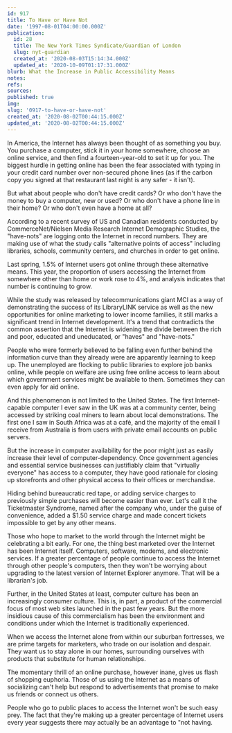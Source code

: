 ```yaml
---
id: 917
title: To Have or Have Not
date: '1997-08-01T04:00:00.000Z'
publication:
  id: 28
  title: The New York Times Syndicate/Guardian of London
  slug: nyt-guardian
  created_at: '2020-08-03T15:14:34.000Z'
  updated_at: '2020-10-09T01:17:31.000Z'
blurb: What the Increase in Public Accessibility Means
notes: 
refs: 
sources: 
published: true
img: 
slug: '0917-to-have-or-have-not'
created_at: '2020-08-02T00:44:15.000Z'
updated_at: '2020-08-02T00:44:15.000Z'
---
```

In America, the Internet has always been thought of as something you buy. You purchase a computer, stick it in your home somewhere, choose an online service, and then find a fourteen-year-old to set it up for you. The biggest hurdle in getting online has been the fear associated with typing in your credit card number over non-secured phone lines (as if the carbon copy you signed at that restaurant last night is any safer - it isn't).

But what about people who don't have credit cards? Or who don't have the money to buy a computer, new or used? Or who don't have a phone line in their home? Or who don't even have a home at all?

According to a recent survey of US and Canadian residents conducted by CommerceNet/Nielsen Media Research Internet Demographic Studies, the "have-nots" are logging onto the Internet in record numbers. They are making use of what the study calls "alternative points of access" including libraries, schools, community centers, and churches in order to get online.

Last spring, 1.5% of Internet users got online through these alternative means. This year, the proportion of users accessing the Internet from somewhere other than home or work rose to 4%, and analysis indicates that number is continuing to grow.

While the study was released by telecommunications giant MCI as a way of demonstrating the success of its LibraryLINK service as well as the new opportunities for online marketing to lower income families, it still marks a significant trend in Internet development. It's a trend that contradicts the common assertion that the Internet is widening the divide between the rich and poor, educated and uneducated, or "haves" and "have-nots."

People who were formerly believed to be falling even further behind the information curve than they already were are apparently learning to keep up. The unemployed are flocking to public libraries to explore job banks online, while people on welfare are using free online access to learn about which government services might be available to them. Sometimes they can even apply for aid online.

And this phenomenon is not limited to the United States. The first Internet-capable computer I ever saw in the UK was at a community center, being accessed by striking coal miners to learn about local demonstrations. The first one I saw in South Africa was at a café, and the majority of the email I receive from Australia is from users with private email accounts on public servers.

But the increase in computer availability for the poor might just as easily increase their level of computer-dependency. Once government agencies and essential service businesses can justifiably claim that "virtually everyone" has access to a computer, they have good rationale for closing up storefronts and other physical access to their offices or merchandise.

Hiding behind bureaucratic red tape, or adding service charges to previously simple purchases will become easier than ever. Let's call it the Ticketmaster Syndrome, named after the company who, under the guise of convenience, added a $1.50 service charge and made concert tickets impossible to get by any other means.

Those who hope to market to the world through the Internet might be celebrating a bit early. For one, the thing best marketed over the Internet has been Internet itself. Computers, software, modems, and electronic services. If a greater percentage of people continue to access the Internet through other people's computers, then they won't be worrying about upgrading to the latest version of Internet Explorer anymore. That will be a librarian's job.

Further, in the United States at least, computer culture has been an increasingly consumer culture. This is, in part, a product of the commercial focus of most web sites launched in the past few years. But the more insidious cause of this commercialism has been the environment and conditions under which the Internet is traditionally experienced.

When we access the Internet alone from within our suburban fortresses, we are prime targets for marketers, who trade on our isolation and despair. They want us to stay alone in our homes, surrounding ourselves with products that substitute for human relationships.

The momentary thrill of an online purchase, however inane, gives us flash of shopping euphoria. Those of us using the Internet as a means of socializing can't help but respond to advertisements that promise to make us friends or connect us others.

People who go to public places to access the Internet won't be such easy prey. The fact that they're making up a greater percentage of Internet users every year suggests there may actually be an advantage to "not having.
